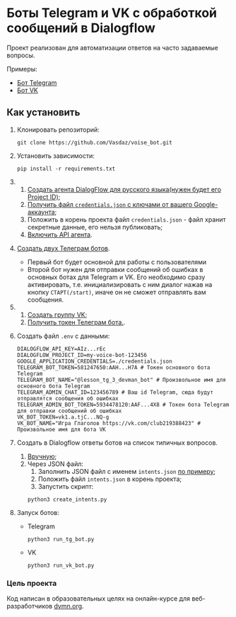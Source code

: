 # Боты Telegram и VK с обработкой сообщений в Dialogflow

Проект реализован для автоматизации ответов на часто задаваемые вопросы.

Примеры:
   - [Бот Telegram](https://t.me/lesson_tg_3_devman_bot)
   - [Бот VK](https://vk.com/club219388423)


## Как установить

1. Клонировать репозиторий:
    ```shell
    git clone https://github.com/Vasdaz/voise_bot.git
    ```

2. Установить зависимости:
    ```shell
    pip install -r requirements.txt
    ```

3. 1. [Создать агента DialogFlow для русского языка(нужен будет его Project ID)](https://dialogflow.cloud.google.com/#/newAgent);
   2. [Получить файл `credentials.json` с ключами от вашего Google-аккаунта](https://cloud.google.com/dialogflow/es/docs/quick/setup#sdk);
   3. Положить в корень проекта файл `credentials.json` - файл хранит секретные данные, его нельзя публиковать; 
   4. [Включить API агента](https://cloud.google.com/dialogflow/es/docs/quick/setup#api).
   

4. [Создать двух Телеграм ботов](https://telegram.me/BotFather).
   - Первый бот будет основной для работы с пользователями
   - Второй бот нужен для отправки сообщений об ошибках в основных ботах для Telegram и VK.
   Его необходимо сразу активировать, т.е. инициализировать с ним диалог нажав на кнопку `СТАРТ(/start)`,
   иначе он не сможет отправлять вам сообщения.


5. 1. [Создать группу VK](https://vk.com/faq18025);
   2. [Получить токен Телеграм бота.](https://vk.com/@articles_vk-token-groups).


6. Создать файл `.env` с данными:
    ```dotenv
    DIALOGFLOW_API_KEY=AIz...rEc
    DIALOGFLOW_PROJECT_ID=my-voice-bot-123456
    GOOGLE_APPLICATION_CREDENTIALS=./credentials.json
    TELEGRAM_BOT_TOKEN=581247650:AAH...H7A # Токен основного бота Telegram
    TELEGRAM_BOT_NAME="@lesson_tg_3_devman_bot" # Произвольное имя для основного бота Telegram
    TELEGRAM_ADMIN_CHAT_ID=123456789 # Ваш id Telegram, сюда будут отправлятся сообщения об ошибках
    TELEGRAM_ADMIN_BOT_TOKEN=5934478120:AAF...4X8 # Токен бота Telegram для отправки сообщений об ошибках
    VK_BOT_TOKEN=vk1.a.tjC...NQ-g
    VK_BOT_NAME="Игра Глаголов https://vk.com/club219388423" # Произвольное имя для бота VK
    ```
   
7. Создать в Dialogflow ответы ботов на список типичных вопросов.
   1. [Вручную](https://cloud.google.com/dialogflow/es/docs/intents-training-phrases);
   2. Через JSON файл:
      1. Заполнить JSON файл с именем `intents.json` [по примеру](./intents.json);
      2. Положить файл `intents.json` в корень проекта;
      2. Запустить скрипт:
        ```shell
        python3 create_intents.py
        ```

8. Запуск ботов:
    
    - Telegram
      ```shell
      python3 run_tg_bot.py
      ```
    - VK
      ```shell
      python3 run_vk_bot.py
      ```

### Цель проекта

Код написан в образовательных целях на онлайн-курсе для веб-разработчиков [dvmn.org](https://dvmn.org/).
